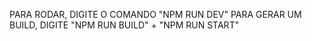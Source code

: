 PARA RODAR, DIGITE O COMANDO "NPM RUN DEV"
PARA GERAR UM BUILD, DIGITE "NPM RUN BUILD" + "NPM RUN START"
